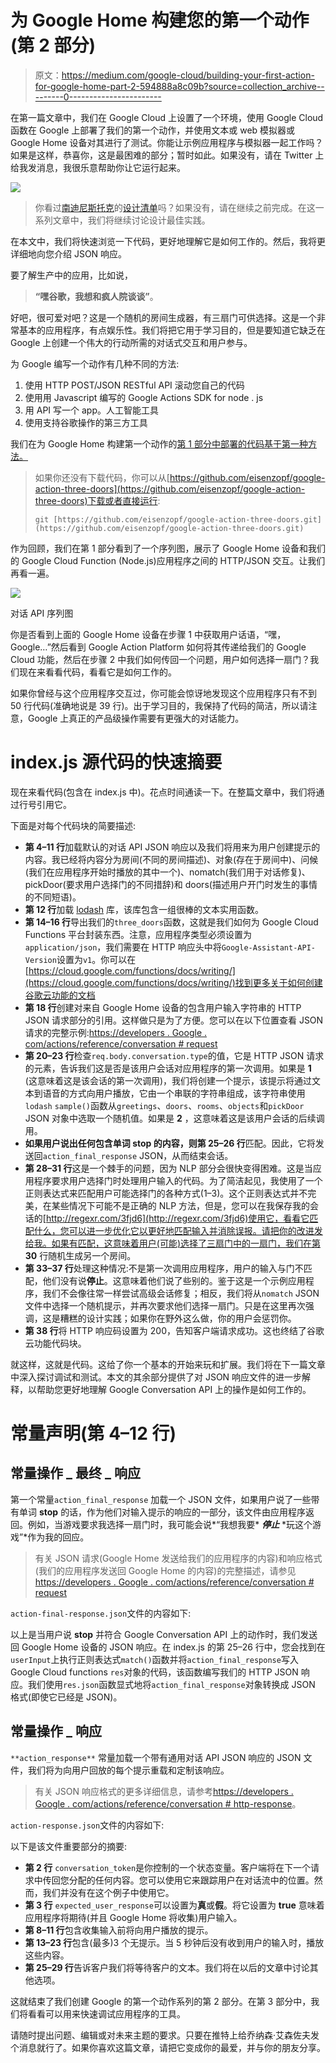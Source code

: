# 为 Google Home 构建您的第一个动作(第 2 部分)

> 原文：<https://medium.com/google-cloud/building-your-first-action-for-google-home-part-2-594888a8c09b?source=collection_archive---------0----------------------->

在第一篇文章中，我们在 Google Cloud 上设置了一个环境，使用 Google Cloud 函数在 Google 上部署了我们的第一个动作，并使用文本或 web 模拟器或 Google Home 设备对其进行了测试。你能让示例应用程序与模拟器一起工作吗？如果是这样，恭喜你，这是最困难的部分；暂时如此。如果没有，请在 Twitter 上给我发消息，我很乐意帮助你让它运行起来。

![](img/2aeac38a2330b6a1ca372635abf042c9.png)

> 你看过[南迪尼斯托克](https://medium.com/u/a8c4b9a13374?source=post_page-----594888a8c09b--------------------------------)的[设计清单](https://developers.google.com/actions/design/checklist)吗？如果没有，请在继续之前完成。在这一系列文章中，我们将继续讨论设计最佳实践。

在本文中，我们将快速浏览一下代码，更好地理解它是如何工作的。然后，我将更详细地向您介绍 JSON 响应。

要了解生产中的应用，比如说，

> **“嘿谷歌，我想和疯人院谈谈”**。

好吧，很可爱对吧？这是一个随机的房间生成器，有三扇门可供选择。这是一个非常基本的应用程序，有点娱乐性。我们将把它用于学习目的，但是要知道它缺乏在 Google 上创建一个伟大的行动所需的对话式交互和用户参与。

为 Google 编写一个动作有几种不同的方法:

1.  使用 HTTP POST/JSON RESTful API 滚动您自己的代码
2.  使用用 Javascript 编写的 Google Actions SDK for node . js
3.  用 API 写一个 app。人工智能工具
4.  使用支持谷歌操作的第三方工具

我们在为 Google Home 构建第一个动作的[第 1 部分中部署的代码基于第一种方法。](/google-cloud/building-your-first-action-for-google-home-in-30-minutes-ec6c65b7bd32)

> 如果你还没有下载代码，你可以从[https://github.com/eisenzopf/google-action-three-doors](https://github.com/eisenzopf/google-action-three-doors)下载或者直接运行:
> 
> `git [https://github.com/eisenzopf/google-action-three-doors.git](https://github.com/eisenzopf/google-action-three-doors.git)`

作为回顾，我们在第 1 部分看到了一个序列图，展示了 Google Home 设备和我们的 Google Cloud Function (Node.js)应用程序之间的 HTTP/JSON 交互。让我们再看一遍。

![](img/af45f63c86ea478e6ded9d4886998048.png)

对话 API 序列图

你是否看到上面的 Google Home 设备在步骤 1 中获取用户话语，“嘿，Google…”然后看到 Google Action Platform 如何将其传递给我们的 Google Cloud 功能，然后在步骤 2 中我们如何传回一个问题，用户如何选择一扇门？我们现在来看看代码，看看它是如何工作的。

如果你曾经与这个应用程序交互过，你可能会惊讶地发现这个应用程序只有不到 50 行代码(准确地说是 39 行)。出于学习目的，我保持了代码的简洁，所以请注意，Google 上真正的产品级操作需要有更强大的对话能力。

# index.js 源代码的快速摘要

现在来看代码(包含在 index.js 中)。花点时间通读一下。在整篇文章中，我们将通过行号引用它。

下面是对每个代码块的简要描述:

*   **第 4–11 行**加载默认的对话 API JSON 响应以及我们将用来为用户创建提示的内容。我已经将内容分为房间(不同的房间描述)、对象(存在于房间中)、问候(我们在应用程序开始时播放的其中一个)、nomatch(我们用于对话修复)、pickDoor(要求用户选择门的不同措辞)和 doors(描述用户开门时发生的事情的不同短语)。
*   **第 12 行**加载 [lodash](https://github.com/lodash/lodash) 库，该库包含一组很棒的文本实用函数。
*   **第 14–16 行**导出我们的`three_doors`函数，这就是我们如何为 Google Cloud Functions 平台封装东西。注意，应用程序类型必须设置为`application/json`，我们需要在 HTTP 响应头中将`Google-Assistant-API-Version`设置为`v1`。你可以在[https://cloud.google.com/functions/docs/writing/](https://cloud.google.com/functions/docs/writing/)找到更多关于如何创建谷歌云功能的文档
*   **第 18 行**创建对来自 Google Home 设备的包含用户输入字符串的 HTTP JSON 请求部分的引用。这样做只是为了方便。您可以在以下位置查看 JSON 请求的完整示例:[https://developers . Google . com/actions/reference/conversation # request](https://developers.google.com/actions/reference/conversation#request)
*   **第 20–23 行**检查`req.body.conversation.type`的值，它是 HTTP JSON 请求的元素，告诉我们这是否是该用户会话对应用程序的第一次调用。如果是 **1** (这意味着这是该会话的第一次调用)，我们将创建一个提示，该提示将通过文本到语音的方式向用户播放，它由一个串联的字符串组成，该字符串使用`lodash` `sample()`函数从`greetings`、`doors`、`rooms`、`objects`和`pickDoor` JSON 对象中选取一个随机值。如果是 **2** ，这意味着这是该用户会话的后续调用。
*   **如果用户说出任何包含单词 **stop** 的内容，则第 25–26 行**匹配。因此，它将发送回`action_final_response` JSON，从而结束会话。
*   **第 28–31 行**这是一个棘手的问题，因为 NLP 部分会很快变得困难。这是当应用程序要求用户选择门时处理用户输入的代码。为了简洁起见，我使用了一个正则表达式来匹配用户可能选择门的各种方式(1–3)。这个正则表达式并不完美，在某些情况下可能不是正确的 NLP 方法，但是，您可以在我保存我的会话的[http://regexr.com/3fjd6](http://regexr.com/3fjd6)使用它，看看它匹配什么，您可以进一步优化它以更好地匹配输入并消除误报。请把你的改进发给我。如果有匹配，这意味着用户(可能)选择了三扇门中的一扇门，我们在第 **30** 行随机生成另一个房间。
*   **第 33–37 行**处理这种情况:不是第一次调用应用程序，用户的输入与门不匹配，他们没有说**停止**。这意味着他们说了些别的。鉴于这是一个示例应用程序，我们不会像往常一样尝试高级会话修复；相反，我们将从`nomatch` JSON 文件中选择一个随机提示，并再次要求他们选择一扇门。只是在这里再次强调，这是糟糕的设计实践；如果你在野外这么做，你的用户会惩罚你。
*   **第 38 行**将 HTTP 响应码设置为 200，告知客户端请求成功。这也终结了谷歌云功能代码块。

就这样，这就是代码。这给了你一个基本的开始来玩和扩展。我们将在下一篇文章中深入探讨调试和测试。本文的其余部分提供了对 JSON 响应文件的进一步解释，以帮助您更好地理解 Google Conversation API 上的操作是如何工作的。

# 常量声明(第 4–12 行)

## 常量操作 _ 最终 _ 响应

第一个常量`action_final_response` 加载一个 JSON 文件，如果用户说了一些带有单词 **stop** 的话，作为他们对输入提示的响应的一部分，该文件由应用程序返回。例如，当游戏要求我选择一扇门时，我可能会说*“我想我要* ***停止*** *玩这个游戏”*作为我的回应。

> 有关 JSON 请求(Google Home 发送给我们的应用程序的内容)和响应格式(我们的应用程序发送回 Google Home 的内容)的完整描述，请参见[https://developers . Google . com/actions/reference/conversation # request](https://developers.google.com/actions/reference/conversation#request)

`action-final-response.json`文件的内容如下:

以上是当用户说 **stop** 并符合 Google Conversation API 上的动作时，我们发送回 Google Home 设备的 JSON 响应。在 index.js 的第 25–26 行中，您会找到在`userInput`上执行正则表达式`match()`函数并将`action_final_response`写入 Google Cloud functions `res`对象的代码，该函数编写我们的 HTTP JSON 响应。我们使用`res.json`函数显式地将`action_final_response`对象转换成 JSON 格式(即使它已经是 JSON)。

## 常量操作 _ 响应

`**action_response**` 常量加载一个带有通用对话 API JSON 响应的 JSON 文件，我们将为向用户回放的每个提示重载和定制该响应。

> 有关 JSON 响应格式的更多详细信息，请参考[https://developers . Google . com/actions/reference/conversation # http-response](https://developers.google.com/actions/reference/conversation#http-response)。

`action-response.json`文件的内容如下:

以下是该文件重要部分的摘要:

*   **第 2 行** `conversation_token`是你控制的一个状态变量。客户端将在下一个请求中传回您分配的任何内容。您可以使用它来跟踪用户在对话流中的位置。然而，我们并没有在这个例子中使用它。
*   **第 3 行** `expected_user_response`可以设置为**真**或**假**。将它设置为 **true** 意味着应用程序将期待(并且 Google Home 将收集)用户输入。
*   **第 8–11 行**包含收集输入前将向用户播放的提示。
*   **第 13–23 行**包含(最多)3 个无提示。当 5 秒钟后没有收到用户的输入时，播放这些内容。
*   **第 25–29 行**告诉客户我们将等待客户的文本。我们将在以后的文章中讨论其他选项。

这就结束了我们创建 Google 的第一个动作系列的第 2 部分。在第 3 部分中，我们将看看可以用来快速调试应用程序的工具。

请随时提出问题、编辑或对未来主题的要求。只要在推特上给乔纳森·艾森佐夫发个消息就行了。如果你喜欢这篇文章，请把它变成你的最爱，并与你的朋友分享。